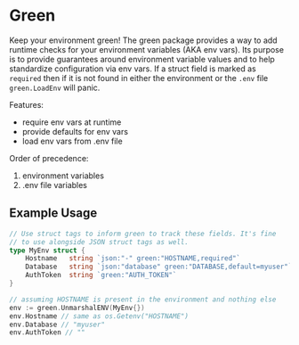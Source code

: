 # Green

Keep your environment green! The green package provides a way to add runtime checks for your environment variables (AKA env vars). Its purpose is to provide guarantees around environment variable values and to help standardize configuration via env vars. If a struct field is marked as `required` then if it is not found in either the environment or the `.env` file `green.LoadEnv` will panic.

Features:
  - require env vars at runtime
  - provide defaults for env vars
  - load env vars from .env file

Order of precedence:
  1. environment variables
  2. .env file variables



## Example Usage

```go
// Use struct tags to inform green to track these fields. It's fine
// to use alongside JSON struct tags as well.
type MyEnv struct {
	Hostname   string `json:"-" green:"HOSTNAME,required"`
	Database   string `json:"database" green:"DATABASE,default=myuser"`
	AuthToken  string `green:"AUTH_TOKEN"`
}

// assuming HOSTNAME is present in the environment and nothing else
env := green.UnmarshalENV(MyEnv{})
env.Hostname // same as os.Getenv("HOSTNAME")
env.Database // "myuser"
env.AuthToken // ""
```
